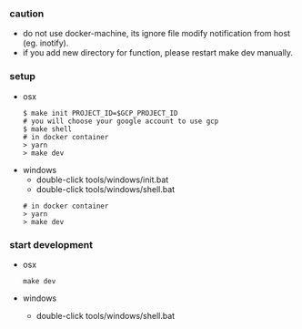 ### caution
- do not use docker-machine, its ignore file modify notification from host (eg. inotify).
- if you add new directory for function, please restart make dev manually. 

### setup
- osx
  ```
  $ make init PROJECT_ID=$GCP_PROJECT_ID
  # you will choose your google account to use gcp
  $ make shell
  # in docker container
  > yarn
  > make dev 
  ```
- windows
  - double-click tools/windows/init.bat
  - double-click tools/windows/shell.bat
  ```
  # in docker container
  > yarn
  > make dev   
  ```

### start development
- osx
  ```
  make dev
  ```

- windows
  - double-click tools/windows/shell.bat